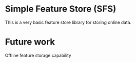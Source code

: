 # Simple Feature Store (SFS)
This is a very basic feature store library for storing online data. 

# Future work
Offline feature storage capability
